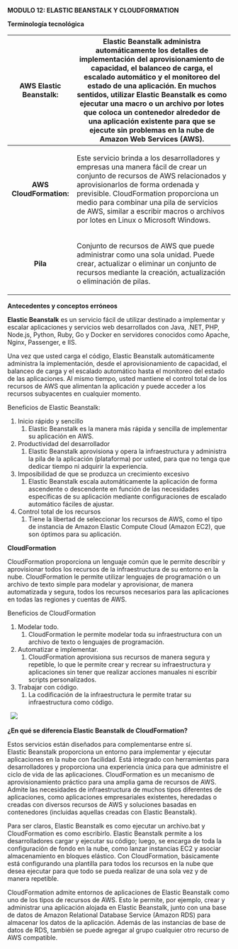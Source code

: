 ﻿**MODULO 12: ELASTIC BEANSTALK Y CLOUDFORMATION**

**Terminología tecnológica**

|**AWS Elastic Beanstalk:**|Elastic Beanstalk administra automáticamente los detalles de implementación del aprovisionamiento de capacidad, el balanceo de carga, el escalado automático y el monitoreo del estado de una aplicación. En muchos sentidos, utilizar Elastic Beanstalk es como ejecutar una macro o un archivo por lotes que coloca un contenedor alrededor de una aplicación existente para que se ejecute sin problemas en la nube de Amazon Web Services (AWS).|
| :-: | - |
|**AWS CloudFormation:**|<p>Este servicio brinda a los desarrolladores y empresas una manera fácil de crear un conjunto de recursos de AWS relacionados y aprovisionarlos de forma ordenada y previsible. CloudFormation proporciona un medio para combinar una pila de servicios de AWS, similar a escribir macros o archivos por lotes en Linux o Microsoft Windows.</p><p></p>|
|**Pila**|<p>Conjunto de recursos de AWS que puede administrar como una sola unidad. Puede crear, actualizar o eliminar un conjunto de recursos mediante la creación, actualización o eliminación de pilas.</p><p></p>|

**Antecedentes y conceptos erróneos**

**Elastic Beanstalk** es un servicio fácil de utilizar destinado a implementar y escalar aplicaciones y servicios web desarrollados con Java, .NET, PHP, Node.js, Python, Ruby, Go y Docker en servidores conocidos como Apache, Nginx, Passenger, e IIS.

Una vez que usted carga el código, Elastic Beanstalk automáticamente administra la implementación, desde el aprovisionamiento de capacidad, el balanceo de carga y el escalado automático hasta el monitoreo del estado de las aplicaciones. Al mismo tiempo, usted mantiene el control total de los recursos de AWS que alimentan la aplicación y puede acceder a los recursos subyacentes en cualquier momento.

Beneficios de Elastic Beanstalk:

1. Inicio rápido y sencillo
   1. Elastic Beanstalk es la manera más rápida y sencilla de implementar su aplicación en AWS.
1. Productividad del desarrollador
   1. Elastic Beanstalk aprovisiona y opera la infraestructura y administra la pila de la aplicación (plataforma) por usted, para que no tenga que dedicar tiempo ni adquirir la experiencia.
1. Imposibilidad de que se produzca un crecimiento excesivo
   1. Elastic Beanstalk escala automáticamente la aplicación de forma ascendente o descendente en función de las necesidades específicas de su aplicación mediante configuraciones de escalado automático fáciles de ajustar.
1. Control total de los recursos
   1. Tiene la libertad de seleccionar los recursos de AWS, como el tipo de instancia de Amazon Elastic Compute Cloud (Amazon EC2), que son óptimos para su aplicación.

**CloudFormation**

CloudFormation proporciona un lenguaje común que le permite describir y aprovisionar todos los recursos de la infraestructura de su entorno en la nube. CloudFormation le permite utilizar lenguajes de programación o un archivo de texto simple para modelar y aprovisionar, de manera automatizada y segura, todos los recursos necesarios para las aplicaciones en todas las regiones y cuentas de AWS.

Beneficios de CloudFormation

1. Modelar todo.
   1. CloudFormation le permite modelar toda su infraestructura con un archivo de texto o lenguajes de programación.
1. Automatizar e implementar.
   1. CloudFormation aprovisiona sus recursos de manera segura y repetible, lo que le permite crear y recrear su infraestructura y aplicaciones sin tener que realizar acciones manuales ni escribir scripts personalizados.
1. Trabajar con código.
   1. La codificación de la infraestructura le permite tratar su infraestructura como código.

` `![](Aspose.Words.6090d161-e4f2-4535-827e-76149ecd6994.001.png)

**¿En qué se diferencia Elastic Beanstalk de CloudFormation?**

Estos servicios están diseñados para complementarse entre sí. Elastic Beanstalk proporciona un entorno para implementar y ejecutar aplicaciones en la nube con facilidad. Está integrado con herramientas para desarrolladores y proporciona una experiencia única para que administre el ciclo de vida de las aplicaciones. CloudFormation es un mecanismo de aprovisionamiento práctico para una amplia gama de recursos de AWS. Admite las necesidades de infraestructura de muchos tipos diferentes de aplicaciones, como aplicaciones empresariales existentes, heredadas o creadas con diversos recursos de AWS y soluciones basadas en contenedores (incluidas aquellas creadas con Elastic Beanstalk).

Para ser claros, Elastic Beanstalk es como ejecutar un archivo.bat y CloudFormation es como escribirlo. Elastic Beanstalk permite a los desarrolladores cargar y ejecutar su código; luego, se encarga de toda la configuración de fondo en la nube, como lanzar instancias EC2 y asociar almacenamiento en bloques elástico. Con CloudFormation, básicamente está configurando una plantilla para todos los recursos en la nube que desea ejecutar para que todo se pueda realizar de una sola vez y de manera repetible.

CloudFormation admite entornos de aplicaciones de Elastic Beanstalk como uno de los tipos de recursos de AWS. Esto le permite, por ejemplo, crear y administrar una aplicación alojada en Elastic Beanstalk, junto con una base de datos de Amazon Relational Database Service (Amazon RDS) para almacenar los datos de la aplicación. Además de las instancias de base de datos de RDS, también se puede agregar al grupo cualquier otro recurso de AWS compatible.

